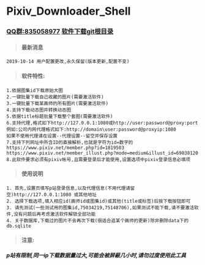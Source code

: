 # Pixiv_Downloader_Shell
### [QQ群:835058977](https://shang.qq.com/wpa/qunwpa?idkey=69768c27d90b3aa4550e63df7d8b1cd65c581663cd4858c0a0f8fbdc8553c174) [软件下载git根目录](https://github.com/sh2288/pixiv_downloader_shell/raw/master/Pixiv_Downloader_Shell-2019-06-10.zip)
>#### 最新消息
```
2019-10-14 用户配置更改,永久保留(版本更新,配置不变)
```
>#### 软件特性:
```
1.依据图集id下载原始大图
2.一键批量下载自己收藏的图片(需要激活软件)
3.一键批量下载某画师的所有图片(需要激活软件)
4.支持下载动态图并转换动态图
5.依据title标题批量下载整个套图(需要激活软件)
6.支持代理,格式如下http://127.0.0.1:1080或http://user:password@proxy:port
例如:公司内网代理格式如下:http://domain\user:password@proxyip:1080
如果不使用代理请在设置--代理设置--留空并保存设置
7.支持下列网址中所含ID的直接解析,也就是字符为id=数字的
https://www.pixiv.net/member.php?id=1819503
https://www.pixiv.net/member_illust.php?mode=medium&illust_id=69838120
8.此软件要求必须有pixiv帐号,且需要登录后才能使用,设置选项中pixiv登录信息必填项
```
>#### 使用说明
```
1. 首先,设置页填写p站登录信息,以及代理信息(不用代理请留空)http://127.0.0.1:1080 或其他地址
2. 选择下载选项,填入相应id(画师id或图集id)或其他(title或标签)后按下载按钮即可
3. 请先测试(一些测试用的图集id,75034219,75148706),如果测试不能下载,请不要激活软件,没有问题后再考虑激活软件解锁全部功能
4. 关于数据库,下载过的图片不会再次下载(很适合追某个画师的更新)除非删除data下的db.sqlite
```
>#### 注意:
##### p站有限制,同一ip下载数据量过大,可能会被屏蔽几小时,请勿过度使用此工具

